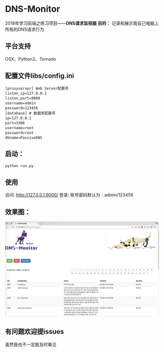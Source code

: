 # DNS-Monitor
2018年学习前端之练习项目——**DNS请求监视器**
**目的：**
记录和展示我自己电脑上所有的DNS请求行为

## 平台支持
OSX、Python2、Tornado
## 
## 配置文件libs/config.ini

```
[proxyserver] Web Server配置项
listen_ip=127.0.0.1
listen_port=9000
username=admin
password=123456
[database] # 数据库配置项
ip=127.0.0.1
port=3306
username=root
password=root
dbname=PassiveDNS
```
## 启动：
```
python run.py
```
## 使用
访问: http://127.0.0.1:9000/ 
登录: 账号密码默认为：admin/123456
## 效果图：
![21519628289_.pic_hd](/21519628289_.pic_hd.jpg)
## 有问题欢迎提issues
虽然我也不一定能及时看见
